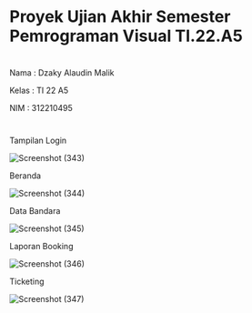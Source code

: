 # Proyek Ujian Akhir Semester Pemrograman Visual TI.22.A5

# 
Nama : Dzaky Alaudin Malik

Kelas : TI 22 A5

NIM : 312210495
#
#
Tampilan Login

![Screenshot (343)](https://github.com/user-attachments/assets/afdb43bd-dabe-4e35-9d37-50f5d5910990)

Beranda 

![Screenshot (344)](https://github.com/user-attachments/assets/b1a90d0f-e488-4f93-afce-b2af2ba1ea69)

Data Bandara

![Screenshot (345)](https://github.com/user-attachments/assets/2b626bf7-1a94-4bcd-9172-a90b8040402e)

Laporan Booking

![Screenshot (346)](https://github.com/user-attachments/assets/1020e2a7-bd82-4c92-8349-53d21b73072e)

Ticketing

![Screenshot (347)](https://github.com/user-attachments/assets/70a0dd28-4849-4d00-a0b1-4335cde35564)

